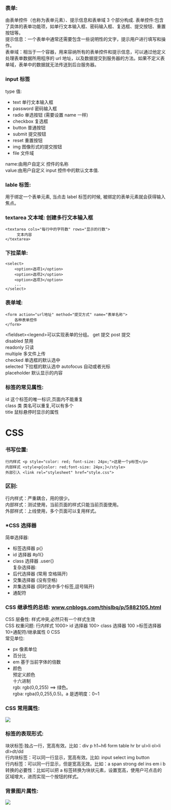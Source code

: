 ### 表单:  
由表单控件（也称为表单元素）、提示信息和表单域 3 个部分构成.
表单控件:包含了具体的表单功能项，如单行文本输入框、密码输入框、复选框、提交按钮、重置按钮等。  
 提示信息：一个表单中通常还需要包含一些说明性的文字，提示用户进行填写和操作。  
 表单域：相当于一个容器，用来容纳所有的表单控件和提示信息，可以通过他定义处理表单数据所用程序的 url 地址，以及数据提交到服务器的方法。如果不定义表单域，表单中的数据就无法传送到后台服务器。

### input 标签

type 值:

- text 单行文本输入框
- password 密码输入框
- radio 单选按钮 (需要设置 name 一样)
- checkbox 复选框
- button 普通按钮
- submit 提交按钮
- reset 重置按钮
- img 图像形式的提交按钮
- file 文件域

name:由用户自定义 控件的名称  
 value:由用户自定义 input 控件中的默认文本值.

### lable 标签:

用于绑定一个表单元素, 当点击 label 标签的时候, 被绑定的表单元素就会获得输入焦点。

### textarea 文本域: 创建多行文本输入框

```
<textarea cols="每行中的字符数" rows="显示的行数">
 	 文本内容
</textarea>
```

### 下拉菜单:

```
<select>
	<option>选项1</option>
	<option>选项2</option>
	<option>选项3</option>
	...
</select>
```

### 表单域:

```
<form action="url地址" method="提交方式" name="表单名称">
	各种表单控件
</form>
```

&lt;fieldset&gt;&lt;legend&gt;可以实现表单的分组。
get 提交 post 提交  
disabled 禁用  
readonly 只读  
multiple 多文件上传  
checked 单选框的默认选中  
selected 下拉框的默认选中
autofocus 自动或者光标  
placeholder 默认显示的内容

### 标签的常见属性:

id 这个标签的唯一标识,页面内不能重复  
 class 类 类名可以重复,可以有多个  
 title 鼠标悬停时显示的属性

# CSS

### 书写位置:

```
行内样式 <p style="color: red; font-size: 24px;">这是一个p标签</p>
内部样式 <style>p{color: red;font-size: 24px;}</style>
外部引入 <link rel="stylesheet" href="style.css">
```

### 区别:

行内样式：严重耦合，用的很少。  
内部样式：测试使用，当前页面的样式只能当前页面使用。  
外部样式：上线使用，多个页面可以复用样式。

### \*CSS 选择器

简单选择器:

- 标签选择器 p{}
- id 选择器 #p1{}
- class 选择器 .user{}  
  复杂选择器:
- 后代选择器 (常用 空格隔开)
- 交集选择器 (没有空格)
- 并集选择器 (同时选中多个标签,逗号隔开)
- 通配符

### CSS 继承性的总结: www.cnblogs.com/thislbq/p/5882105.html

CSS 层叠性: 样式冲突,必然只有一个样式生效  
CSS 权重问题: 行内样式 1000> id 选择器 100> class 选择器 100 >标签选择器 10>通配符/继承属性 0
CSS  
常见单位:

- px 像素单位
- 百分比
- em 基于当前字体的倍数
- 颜色  
  预定义颜色  
   十六进制  
   rgb: rgb(0,0,255) ==> 绿色。  
   rgba: rgba(0,0,255,0.5)。a 是透明度：0~1

### CSS 常用属性:

 ![](img/001.png)

### 标签的表现形式:

块状标签:独占一行，宽高有效。比如：div p h1~h6 form table hr br ul>li ol>li dl>dt/dd  
 行内块标签：可以同一行显示，宽高有效。比如: input select img button  
 行内标签：可以同一行显示，但是宽高无效。比如：a span strong del ins em i b  
 转换的必要性：比如可以把 a 标签转换为块状元素，设置宽高，使用户可点击的区域增大，进而实现一个按钮的样式。

### 背景图片属性:
 ![](img/002.png)
